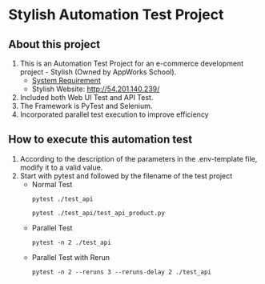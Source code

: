 # Stylish Automation Test Project

## About this project
1. This is an Automation Test Project for an e-commerce development project - Stylish (Owned by AppWorks School).
   - [System Requirement](https://docs.google.com/document/d/1TBzeYw5d7_tCm2sOBFECJRcBPvrPXgTrOVaCms6o3AM/edit)
   - Stylish Website: http://54.201.140.239/
2. Included both Web UI Test and API Test.
3. The Framework is PyTest and Selenium.
4. Incorporated parallel test execution to improve efficiency

## How to execute this automation test
1. According to the description of the parameters in the .env-template file, modify it to a valid value.
2. Start with pytest and followed by the filename of the test project
   - Normal Test
      ```
      pytest ./test_api
      ```
      ```
      pytest ./test_api/test_api_product.py
      ```
   - Parallel Test
      ```
      pytest -n 2 ./test_api
      ```
   - Parallel Test with Rerun
      ```
      pytest -n 2 --reruns 3 --reruns-delay 2 ./test_api
      ```
